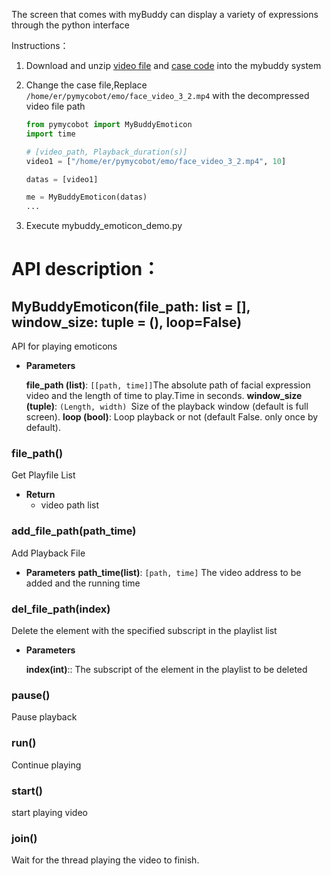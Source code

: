 The screen that comes with myBuddy can display a variety of expressions through the python interface

Instructions：

1. Download and unzip [video file](https://github.com/elephantrobotics/pymycobot/blob/main/demo/mybuddy_demo/emoticon.zip) and [case code](https://github.com/elephantrobotics/pymycobot/blob/main/demo/mybuddy_demo/mybuddy_emoticon_demo.py) into the mybuddy system

2. Change the case file,Replace `/home/er/pymycobot/emo/face_video_3_2.mp4` with the decompressed video file path
    ```python
    from pymycobot import MyBuddyEmoticon
    import time

    # [video_path, Playback_duration(s)]
    video1 = ["/home/er/pymycobot/emo/face_video_3_2.mp4", 10]

    datas = [video1]

    me = MyBuddyEmoticon(datas)
    ...
    ```
3. Execute mybuddy_emoticon_demo.py


# API description：

## MyBuddyEmoticon(file_path: list = [], window_size: tuple = (), loop=False)
API for playing emoticons

* **Parameters**

    **file_path (list)**: `[[path, time]]`The absolute path of facial expression video and the length of time to play.Time in seconds.
    **window_size (tuple)**: `(Length, width) `Size of the playback window (default is full screen).
    **loop (bool)**: Loop playback or not (default False. only once by default).

### file_path()
Get Playfile List
* **Return**
  * video path list

### add_file_path(path_time)
Add Playback File
* **Parameters**
    **path_time(list)**: `[path, time]` The video address to be added and the running time

### del_file_path(index)
Delete the element with the specified subscript in the playlist list
* **Parameters**

    **index(int)**:: The subscript of the element in the playlist to be deleted

### pause()
Pause playback

### run()
Continue playing

### start()
start playing video

### join()
Wait for the thread playing the video to finish.